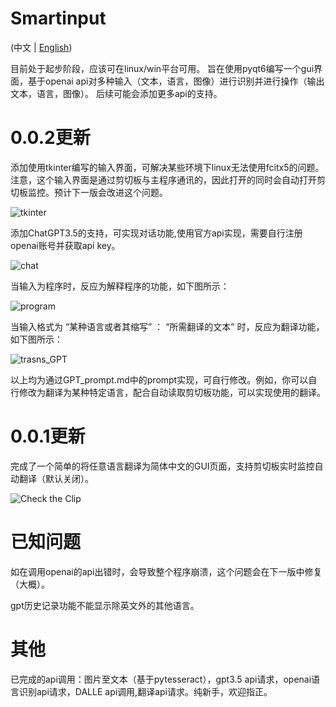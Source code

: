 # Smartinput
(中文 | [English](README_en.md))

目前处于起步阶段，应该可在linux/win平台可用。
旨在使用pyqt6编写一个gui界面，基于openai api对多种输入（文本，语言，图像）进行识别并进行操作（输出文本，语言，图像）。
后续可能会添加更多api的支持。

# 0.0.2更新
添加使用tkinter编写的输入界面，可解决某些环境下linux无法使用fcitx5的问题。注意，这个输入界面是通过剪切板与主程序通讯的，因此打开的同时会自动打开剪切板监控。预计下一版会改进这个问题。

![tkinter](https://github.com/Menghuan1918/Smartinput/blob/main/pictures/Input.png?raw=true)

添加ChatGPT3.5的支持，可实现对话功能,使用官方api实现，需要自行注册openai账号并获取api key。

![chat](https://github.com/Menghuan1918/Smartinput/blob/main/pictures/chatGPT.png?raw=true)

当输入为程序时，反应为解释程序的功能，如下图所示：

![program](https://github.com/Menghuan1918/Smartinput/blob/main/pictures/Gpt_ans.png?raw=true)

当输入格式为 “某种语言或者其缩写” ： “所需翻译的文本” 时，反应为翻译功能，如下图所示：

![trasns_GPT](https://github.com/Menghuan1918/Smartinput/blob/main/pictures/GPT_trans.png?raw=true)

以上均为通过GPT_prompt.md中的prompt实现，可自行修改。例如，你可以自行修改为翻译为某种特定语言，配合自动读取剪切板功能，可以实现使用的翻译。
# 0.0.1更新 
完成了一个简单的将任意语言翻译为简体中文的GUI页面，支持剪切板实时监控自动翻译（默认关闭）。

![Check the Clip](https://github.com/Menghuan1918/Smartinput/blob/main/pictures/clip_show.gif?raw=true)

# 已知问题

如在调用openai的api出错时，会导致整个程序崩溃，这个问题会在下一版中修复（大概）。

gpt历史记录功能不能显示除英文外的其他语言。

# 其他 
已完成的api调用：图片至文本（基于pytesseract），gpt3.5 api请求，openai语言识别api请求，DALLE api调用,翻译api请求。纯新手，欢迎指正。